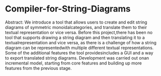 # Compiler-for-String-Diagrams

Abstract: We introduce a tool that allows users to create and edit string diagrams of symmetric monoidalcategories, and translate them to their textual representation or vice versa.  Before this project,there has been no tool that supports drawing a string diagram and then translating it to a textualrepresentation and vice versa, as there is a challenge of how a string diagram can be representedwith multiple different textual representations.  Some of the additional features the tool providesincludes a GUI and a way to export translated string diagrams.  Development was carried out onan incremental model, starting from core features and building up more features from the previous stage.
